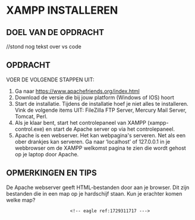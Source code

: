 # XAMPP INSTALLEREN

## DOEL VAN DE OPDRACHT

//stond nog tekst over vs code

## OPDRACHT

VOER DE VOLGENDE STAPPEN UIT:

1. Ga naar https://www.apachefriends.org/index.html
2. Download de versie die bij jouw platform (Windows of IOS) hoort
3. Start de installatie. Tijdens de installatie hoef je niet alles te installeren. Vink de volgende items UIT: FileZilla FTP Server, Mercury Mail Server, Tomcat, Perl.
4. Als je klaar bent, start het controlepaneel van XAMPP (xampp-control.exe) en start de Apache server op via het controlepaneel.
5. Apache is een webserver. Het kan webpagina's serveren. Net als een ober drankjes kan serveren. Ga naar ‘localhost’ of 127.0.0.1 in je webbrowser om de XAMPP welkomst pagina te zien die wordt gehost op je laptop door Apache.

## OPMERKINGEN EN TIPS

De Apache webserver geeft HTML-bestanden door aan je browser. Dit zijn bestanden die in een map op je
hardschijf staan. Kun je erachter komen welke map?
<!-- DIT COMMENTAAR LATEN STAAN AUB -->
                            <!-- eagle ref:1729311717 --->